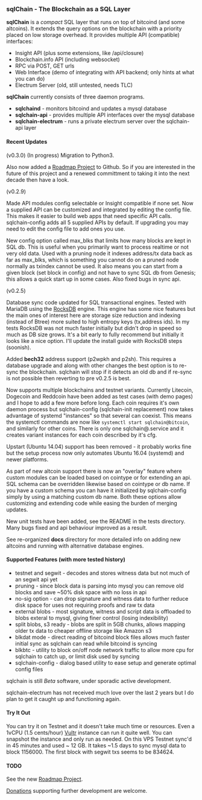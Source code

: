 ### sqlChain - The Blockchain as a SQL Layer

**sqlChain** is a *compact* SQL layer that runs on top of bitcoind (and some altcoins). It extends the query options on the blockchain with a priority placed on low storage overhead. It provides multiple API (compatible) interfaces:

- Insight API (plus some extensions, like /api/closure)
- Blockchain.info API (including websocket)
- RPC via POST, GET urls
- Web Interface (demo of integrating with API backend; only hints at what you can do)
- Electrum Server (old, still untested, needs TLC)

**sqlChain** currently consists of three daemon programs.

- **sqlchaind**             - monitors bitcoind and updates a mysql database
- **sqlchain-api**          - provides multiple API interfaces over the mysql database
- **sqlchain-electrum**     - runs a private electrum server over the sqlchain-api layer

#### Recent Updates 

(v0.3.0) (In progress) Migration to Python3.

Also now added a [Roadmap Project](https://github.com/neocogent/sqlchain/projects/1) to Github. So if you are interested in the future of this project and a renewed committment to taking it into the next decade then have a look.

(v0.2.9)

Made API modules config selectable or Insight compatible if none set. Now a supplied API can be customized and integrated by editing the config file. This makes it easier to build web apps that need specific API calls. sqlchain-config adds all 5 supplied APIs by default. If upgrading you may need to edit the config file to add ones you use.

New config option called max_blks that limits how many blocks are kept in SQL db. This is useful when you primarily want to process realtime or not very old data. Used with a pruning node it indexes address/tx data back as far as max_blks, which is something you cannot do on a pruned node normally as txindex cannot be used. It also means you can start from a given block (set block in config) and not have to sync SQL db from Genesis; this allows a quick start up in some cases. Also fixed bugs in sync api.

(v0.2.5)

Database sync code updated for SQL transactional engines. Tested with MariaDB using the [RocksDB](https://en.wikipedia.org/wiki/MyRocks) engine. This engine has some nice features but the main ones of interest here are storage size reduction and indexing (instead of Btree) more suited to high entropy keys (tx,address ids). In my tests RocksDB was not much faster initially but didn't drop in speed so much as DB size grows. It's a bit early to fully recommend but initially it looks like a nice option. I'll update the install guide with RocksDB steps (soonish).

Added **bech32** address support (p2wpkh and p2sh). This requires a database upgrade and along with other changes the best option is to re-sync the blockchain. sqlchain will stop if it detects an old db and if re-sync is not possible then reverting to pre v0.2.5 is best.

Now supports multiple blockchains and testnet variants. Currently Litecoin, Dogecoin and Reddcoin have been added as test cases (with demo pages) and I hope to add a few more before long. Each coin requires it's own daemon process but sqlchain-config (sqlchain-init replacement) now takes advantage of systemd "instances" so that several can coexist. This means the systemctl commands are now like `systemctl start sqlchain@bitcoin`, and similarly for other coins. There is only one sqlchain@.service and it creates variant instances for each coin described by it's cfg. 

Upstart (Ubuntu 14.04) support has been removed - it probably works fine but the setup process now only automates Ubuntu 16.04 (systemd) and newer platforms.

As part of new altcoin support there is now an "overlay" feature where custom modules can be loaded based on cointype or for extending an api. SQL schema can be overridden likewise based on cointype or db name. If you have a custom schema you can have it initialized by sqlchain-config simply by using a matching custom db name. Both these options allow customizing and extending code while easing the burden of merging updates.

New unit tests have been added, see the README in the tests directory. Many bugs fixed and api behaviour improved as a result.

See re-organized **docs** directory for more detailed info on adding new altcoins and running with alternative database engines.

#### Supported Features (with more tested history)

- testnet and segwit - decodes and stores witness data but not much of an segwit api yet
- pruning - since block data is parsing into mysql you can remove old blocks and save ~50% disk space with no loss in api 
- no-sig option - can drop signature and witness data to further reduce disk space for uses not requiring proofs and raw tx data
- external blobs - most signature, witness and script data is offloaded to blobs exteral to mysql, giving finer control (losing indexibility)
- split blobs, s3 ready -  blobs are split in 5GB chunks, allows mapping older tx data to cheaper offline storage like Amazon s3
- blkdat mode - direct reading of bitcoind block files allows much faster initial sync as sqlchain can read while bitcoind is syncing
- blkbtc - utility to block on/off node network traffic to allow more cpu for sqlchain to catch up, or limit disk used by syncing
- sqlchain-config - dialog based utility to ease setup and generate optimal config files 

sqlchain is still *Beta* software, under sporadic active development. 

sqlchain-electrum has not received much love over the last 2 years but I do plan to get it caught up and functioning again.

#### Try It Out

You can try it on Testnet and it doesn't take much time or resources. Even a 1vCPU (1.5 cents/hour) [Vultr](http://www.vultr.com/?ref=7087266) instance can run it quite well. You can snapshot the instance and only run as needed. On this VPS Testnet sync'd in 45 minutes and used ~ 12 GB. It takes ~1.5 days to sync mysql data to block 1156000. The first block with segwit txs seems to be 834624.

#### TODO

See the new [Roadmap Project](https://github.com/neocogent/sqlchain/projects/1).

[Donations](https://www.neocogent.com/pages/btc-donation.html) supporting further development are welcome. 


